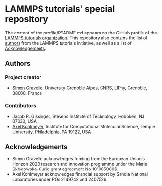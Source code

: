 <!--
WARNING: DO NOT MODIFY DIRECTLY THE README.md!
This README.md file was assembled using the sed command from the files listed in
"files.txt". See the script in "generateREADME.sh". To modify the content of 
the  README.md, modify the files listed in
"files.txt", or add a new file to the list in "files.txt".
-->


# LAMMPS tutorials' special repository

The content of the profile/README.md appears on the GitHub profile of the
[LAMMPS tutorials organization](https://github.com/lammpstutorials).
This repository also contains the list of [authors](AUTHORS.md) from the
LAMMPS tutorials initiative, as well as a list of [Acknowledgements](ACKNOWLEDGEMENTS.md).

## Authors

### Project creator

- [Simon Gravelle](https://github.com/simongravelle),
  University Grenoble Alpes, CNRS, LIPhy, Grenoble, 38000, France

### Contributors

- [Jacob R. Gissinger](https://www.stevens.edu/profile/jgissing),
  Stevens Institute of Technology, Hoboken, NJ 07030, USA
- [Axel Kohlmeyer](https://sites.google.com/site/akohlmey),
  Institute for Computational Molecular Science, Temple University, Philadelphia,
  PA 19122, USA



## Acknowledgements

- Simon Gravelle acknowledges funding from the European Union's Horizon 2020
  research and innovation programme under the Marie Skłodowska-Curie grant
  agreement No 101065060$.
- Axel Kohlmeyer acknowledges financial support by Sandia National Laboratories
  under POs 2149742 and 2407526.



